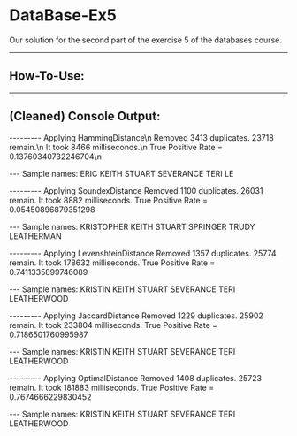 # DataBase-Ex5
Our solution for the second part of the exercise 5 of the databases course.

___________________________________________________________________________________
## How-To-Use:


___________________________________________________________________________________
## (Cleaned) Console Output:

--------- Applying HammingDistance\n
Removed 3413 duplicates. 23718 remain.\n
It took 8466 milliseconds.\n
True Positive Rate = 0.13760340732246704\n

--- Sample names:
ERIC KEITH
STUART SEVERANCE
TERI LE

--------- Applying SoundexDistance
Removed 1100 duplicates. 26031 remain.
It took 8882 milliseconds.
True Positive Rate = 0.05450896879351298

--- Sample names:
KRISTOPHER KEITH
STUART SPRINGER
TRUDY LEATHERMAN

--------- Applying LevenshteinDistance
Removed 1357 duplicates. 25774 remain.
It took 178632 milliseconds.
True Positive Rate = 0.7411335899746089

--- Sample names:
KRISTIN KEITH
STUART SEVERANCE
TERI LEATHERWOOD

--------- Applying JaccardDistance
Removed 1229 duplicates. 25902 remain.
It took 233804 milliseconds.
True Positive Rate = 0.7186501760995987

--- Sample names:
KRISTIN KEITH
STUART SEVERANCE
TERI LEATHERWOOD

--------- Applying OptimalDistance
Removed 1408 duplicates. 25723 remain.
It took 181883 milliseconds.
True Positive Rate = 0.7674666229830452

--- Sample names:
KRISTIN KEITH
STUART SEVERANCE
TERI LEATHERWOOD

